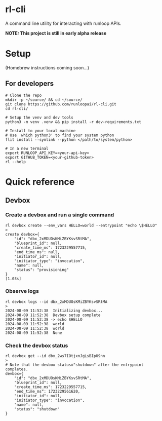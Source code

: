 # rl-cli
A command line utility for interacting with runloop APIs.

**NOTE: This project is still in early alpha release**

# Setup

(Homebrew instructions coming soon...)

## For developers
```commandline
# Clone the repo
mkdir -p ~/source/ && cd ~/source/
git clone https://github.com/runloopai/rl-cli.git
cd rl-cli/

# Setup the venv and dev tools
python3 -m venv .venv && pip install -r dev-requirements.txt

# Install to your local machine
# Use 'which python3' to find your system python
flit install --symlink --python </path/to/system/python>
```

```
# In a new terminal
export RUNLOOP_API_KEY=<your-api-key>
export GITHUB_TOKEN=<your-github-token>
rl --help
```

# Quick reference

## Devbox

### Create a devbox and run a single command
```commandline
rl devbox create --env_vars HELLO=world --entrypoint "echo \$HELLO"
>
create devbox={
    "id": "dbx_2xMDUOsKMiZBYKsvSRtMA",
    "blueprint_id": null,
    "create_time_ms": 1723229557715,
    "end_time_ms": null,
    "initiator_id": null,
    "initiator_type": "invocation",
    "name": null,
    "status": "provisioning"
}                                                                                                                              [1.03s]
```

### Observe logs
```commandline
rl devbox logs --id dbx_2xMDUOsKMiZBYKsvSRtMA
>
2024-08-09 11:52:38  Initializing devbox...
2024-08-09 11:52:38  Devbox setup complete
2024-08-09 11:52:38 -> echo $HELLO
2024-08-09 11:52:38  world
2024-08-09 11:52:38  world
2024-08-09 11:52:38  None
```

### Check the devbox status
```commandline
rl devbox get --id dbx_2ws7IOtjxnJgLsBIpU9nn
>   
# Note that the devbox status="shutdown" after the entrypoint completes.
devbox={
    "id": "dbx_2xMDUOsKMiZBYKsvSRtMA",
    "blueprint_id": null,
    "create_time_ms": 1723229557715,
    "end_time_ms": 1723229561620,
    "initiator_id": null,
    "initiator_type": "invocation",
    "name": null,
    "status": "shutdown"
}
```
